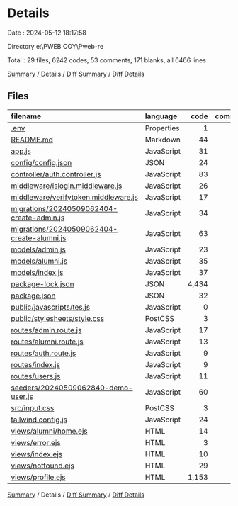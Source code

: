 # Details

Date : 2024-05-12 18:17:58

Directory e:\\PWEB COY\\Pweb-re

Total : 29 files,  6242 codes, 53 comments, 171 blanks, all 6466 lines

[Summary](results.md) / Details / [Diff Summary](diff.md) / [Diff Details](diff-details.md)

## Files
| filename | language | code | comment | blank | total |
| :--- | :--- | ---: | ---: | ---: | ---: |
| [.env](/.env) | Properties | 1 | 0 | 3 | 4 |
| [README.md](/README.md) | Markdown | 44 | 0 | 21 | 65 |
| [app.js](/app.js) | JavaScript | 31 | 12 | 23 | 66 |
| [config/config.json](/config/config.json) | JSON | 24 | 0 | 1 | 25 |
| [controller/auth.controller.js](/controller/auth.controller.js) | JavaScript | 83 | 6 | 26 | 115 |
| [middleware/islogin.middleware.js](/middleware/islogin.middleware.js) | JavaScript | 26 | 0 | 6 | 32 |
| [middleware/verifytoken.middleware.js](/middleware/verifytoken.middleware.js) | JavaScript | 17 | 1 | 8 | 26 |
| [migrations/20240509062404-create-admin.js](/migrations/20240509062404-create-admin.js) | JavaScript | 34 | 1 | 0 | 35 |
| [migrations/20240509062404-create-alumni.js](/migrations/20240509062404-create-alumni.js) | JavaScript | 63 | 1 | 1 | 65 |
| [models/admin.js](/models/admin.js) | JavaScript | 23 | 6 | 2 | 31 |
| [models/alumni.js](/models/alumni.js) | JavaScript | 35 | 6 | 2 | 43 |
| [models/index.js](/models/index.js) | JavaScript | 37 | 0 | 7 | 44 |
| [package-lock.json](/package-lock.json) | JSON | 4,434 | 0 | 1 | 4,435 |
| [package.json](/package.json) | JSON | 32 | 0 | 1 | 33 |
| [public/javascripts/tes.js](/public/javascripts/tes.js) | JavaScript | 0 | 0 | 1 | 1 |
| [public/stylesheets/style.css](/public/stylesheets/style.css) | PostCSS | 3 | 0 | 0 | 3 |
| [routes/admin.route.js](/routes/admin.route.js) | JavaScript | 17 | 0 | 11 | 28 |
| [routes/alumni.route.js](/routes/alumni.route.js) | JavaScript | 13 | 2 | 8 | 23 |
| [routes/auth.route.js](/routes/auth.route.js) | JavaScript | 9 | 0 | 10 | 19 |
| [routes/index.js](/routes/index.js) | JavaScript | 9 | 2 | 2 | 13 |
| [routes/users.js](/routes/users.js) | JavaScript | 11 | 3 | 4 | 18 |
| [seeders/20240509062840-demo-user.js](/seeders/20240509062840-demo-user.js) | JavaScript | 60 | 1 | 4 | 65 |
| [src/input.css](/src/input.css) | PostCSS | 3 | 0 | 0 | 3 |
| [tailwind.config.js](/tailwind.config.js) | JavaScript | 24 | 0 | 5 | 29 |
| [views/alumni/home.ejs](/views/alumni/home.ejs) | HTML | 14 | 0 | 2 | 16 |
| [views/error.ejs](/views/error.ejs) | HTML | 3 | 0 | 1 | 4 |
| [views/index.ejs](/views/index.ejs) | HTML | 10 | 0 | 1 | 11 |
| [views/notfound.ejs](/views/notfound.ejs) | HTML | 29 | 0 | 3 | 32 |
| [views/profile.ejs](/views/profile.ejs) | HTML | 1,153 | 12 | 17 | 1,182 |

[Summary](results.md) / Details / [Diff Summary](diff.md) / [Diff Details](diff-details.md)
